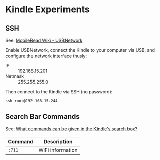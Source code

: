 # Kindle Experiments

## SSH

See: [MobileRead Wiki - USBNetwork](https://wiki.mobileread.com/wiki/USBNetwork)

Enable USBNetwork, connect the Kindle to your computer via USB, and configure the network interface thusly:

<dl>
  <dt>IP</dt>
  <dd>192.168.15.201</dd>
  <dt>Netmask</dt>
  <dd>255.255.255.0</dd>
</dl>

Then connect to the Kindle via SSH (no password):

```
ssh root@192.168.15.244
```

## Search Bar Commands

See: [What commands can be given in the Kindle's search box?](https://ebooks.stackexchange.com/questions/152/what-commands-can-be-given-in-the-kindles-search-box)

| Command | Description      |
| ------- | ---------------- |
| `;711`  | WiFi information |
